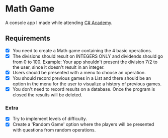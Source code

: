 # Math Game

A console app I made while attending [C# Academy](https://www.thecsharpacademy.com/).

## Requirements

- [x] You need to create a Math game containing the 4 basic operations.
- [x] The divisions should result on INTEGERS ONLY and dividends should go from 0 to 100. Example: Your app shouldn't
  present the division 7/2 to the user, since it doesn't result in an integer.
- [x] Users should be presented with a menu to choose an operation.
- [x] You should record previous games in a List and there should be an option in the menu for the user to visualize a
  history of previous games.
- [x] You don't need to record results on a database. Once the program is closed the results will be deleted.

### Extra

- [x] Try to implement levels of difficulty.
- [x] Create a 'Random Game' option where the players will be presented with questions from random operations.

